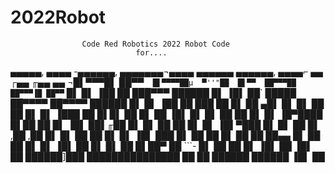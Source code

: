 # 2022Robot

                    Code Red Robotics 2022 Robot Code
                                for....

  ▄▄▄▄▄,  ▄▄▄▄  -▄▄▄▄▄▄,    ▄▄▄▄▄▄▄¬▄▄▄▄  ▄▄▄▄▄▄  ▄▄▄▄▄▄, ▄▄▄▄⌐  ▄▄ ┌▄▄ ╓▄▄  ▄▄
 ¬█▌▀▀▀█▌ ██▀▀`  █▌▀▀▀▀██µ  ▀''"██  █▌▀▀  ██▀▀▀██ ██▀▀▀▐█ ██▀▀`  █▌  █▌ ▐██  ██
  ███▀▀▀  ██████ █▌    ▐█▌     ██`  █████ ██▀▀▀▀  ██▀▀▀▀  ██████ █▌  █▌ ▐██  ██
  ███     ██     █▌    ██     ▄█▌   █▌    █▌      ██      ██     █▌  █▌ ▐███ ██
  █▌█▌    ██     █▌   ██     ▐█▌    █▌    █▌      ██      ██     █▌  █▌ ▐█▀████
  █▌██    ██     █▌  ▐█▌ ██▌╓██     █▌    █▌      ██      ██     █▌  █▌ ▐█▌▀███
  █▌ █▌   ██     █▌ ,██    ,██      █▌    █▌      ██      ██     █▌  █▌ ▐█▌ ███
  █▌ ██   ██     █▌ ██     ██       ██▄▄  █▌      ██      ██     █▌  █▌ ▐█▌  ██
  █▌  █▌  ██     █▌██▀    ██        ```-  █▌      ██      ██     █▌     ▐█▌  ██
 ▐█▌  ██  ██████]███     ███████████████  ██      ██      ██████ ██████ ▐█▌  ██

                    
